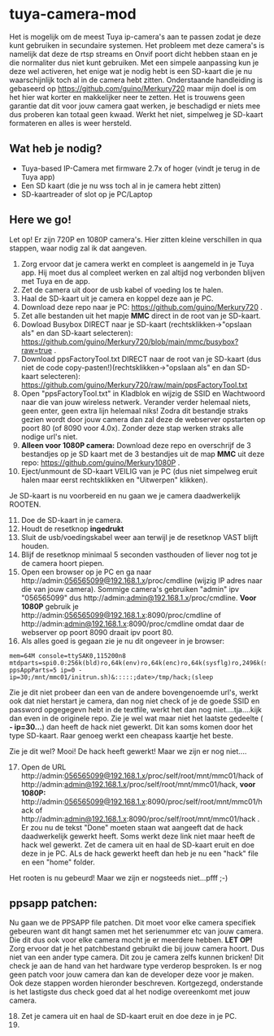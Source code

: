 # tuya-camera-mod

Het is mogelijk om de meest Tuya ip-camera's aan te passen zodat je deze kunt gebruiken in secundaire systemen.
Het probleem met deze camera's is namelijk dat deze de rtsp streams en Onvif poort dicht hebben staan en je die normaliter dus niet kunt gebruiken.
Met een simpele aanpassing kun je deze wel activeren, het enige wat je nodig hebt is een SD-kaart die je nu waarschijnlijk toch al in de camera hebt zitten.
Onderstaande handleiding is gebaseerd op https://github.com/guino/Merkury720 maar mijn doel is om het hier wat korter en makkelijker neer te zetten.
Het is trouwens geen garantie dat dit voor jouw camera gaat werken, je beschadigd er niets mee dus proberen kan totaal geen kwaad.
Werkt het niet, simpelweg je SD-kaart formateren en alles is weer hersteld.

## Wat heb je nodig?
- Tuya-based IP-Camera met firmware 2.7x of hoger (vindt je terug in de Tuya app)
- Een SD kaart (die je nu wss toch al in je camera hebt zitten)
- SD-kaartreader of slot op je PC/Laptop

## Here we go!

Let op! Er zijn 720P en 1080P camera's. Hier zitten kleine verschillen in qua stappen, waar nodig zal ik dat aangeven.

1. Zorg ervoor dat je camera werkt en compleet is aangemeld in je Tuya app. Hij moet dus al compleet werken en zal altijd nog verbonden blijven met Tuya en de app. 
2. Zet de camera uit door de usb kabel of voeding los te halen.
3. Haal de SD-kaart uit je camera en koppel deze aan je PC.
4. Download deze repo naar je PC: https://github.com/guino/Merkury720 .
5. Zet alle bestanden uit het mapje <b>MMC</b> direct in de root van je SD-kaart.
6. Dowload Busybox DIRECT naar je SD-kaart (rechtsklikken->"opslaan als" en dan SD-kaart selecteren): https://github.com/guino/Merkury720/blob/main/mmc/busybox?raw=true .
7. Download ppsFactoryTool.txt DIRECT naar de root van je SD-kaart (dus niet de code copy-pasten!)(rechtsklikken->"opslaan als" en dan SD-kaart selecteren): https://github.com/guino/Merkury720/raw/main/ppsFactoryTool.txt
8. Open "ppsFactoryTool.txt" in Kladblok en wijzig de SSID en Wachtwoord naar die van jouw wireless netwerk. Verander verder helemaal niets, geen enter, geen extra lijn helemaal niks! Zodra dit bestandje straks gezien wordt door jouw camera dan zal deze de webserver opstarten op poort 80 (of 8090 voor 4.0x). Zonder deze stap werken straks alle nodige url's niet.
9. <b>Alleen voor 1080P camera:</b> Download deze repo en overschrijf de 3 bestandjes op je SD kaart met de 3 bestandjes uit de map <b>MMC</b> uit deze repo: https://github.com/guino/Merkury1080P .
10. Eject/unmount de SD-kaart VEILIG van je PC (dus niet simpelweg eruit halen maar eerst rechtsklikken en "Uitwerpen" klikken).

Je SD-kaart is nu voorbereid en nu gaan we je camera daadwerkelijk ROOTEN.

11. Doe de SD-kaart in je camera.
12. Houdt de resetknop <b>ingedrukt</b>
13. Sluit de usb/voedingskabel weer aan terwijl je de resetknop VAST blijft houden.
14. Blijf de resetknop minimaal 5 seconden vasthouden of liever nog tot je de camera hoort piepen.
15. Open een browser op je PC en ga naar http://admin:056565099@192.168.1.x/proc/cmdline (wijzig IP adres naar die van jouw camera). Sommige camera's gebruiken "admin" ipv "056565099" dus http://admin:admin@192.168.1.x/proc/cmdline. <b>Voor 1080P</b> gebruik je http://admin:056565099@192.168.1.x:8090/proc/cmdline of http://admin:admin@192.168.1.x:8090/proc/cmdline omdat daar de webserver op poort 8090 draait ipv poort 80.
16. Als alles goed is gegaan zie je nu dit ongeveer in je browser: 
```
mem=64M console=ttySAK0,115200n8 mtdparts=spi0.0:256k(bld)ro,64k(env)ro,64k(enc)ro,64k(sysflg)ro,2496k(sys),4608k(app),640k(cfg) ppsAppParts=5 ip=0 - ip=30;/mnt/mmc01/initrun.sh)&:::::;date>/tmp/hack;(sleep
```
Zie je dit niet probeer dan een van de andere bovengenoemde url's, werkt ook dat niet herstart je camera, dan nog niet check of je de goede SSID en password opgegegevn hebt in de textfile, werkt het dan nog niet....tja....kijk dan even in de originele repo. Zie je wel wat maar niet het laatste gedeelte ( <b>- ip=30...</b>) dan heeft de hack niet gewerkt. Dit kan soms komen door het type SD-kaart. Raar genoeg werkt een cheapass kaartje het beste.

Zie je dit wel? Mooi! De hack heeft gewerkt!
Maar we zijn er nog niet....

17. Open de URL http://admin:056565099@192.168.1.x/proc/self/root/mnt/mmc01/hack of http://admin:admin@192.168.1.x/proc/self/root/mnt/mmc01/hack, <b>voor 1080P:</b> http://admin:056565099@192.168.1.x:8090/proc/self/root/mnt/mmc01/hack of http://admin:admin@192.168.1.x:8090/proc/self/root/mnt/mmc01/hack . Er zou nu de tekst "Done" moeten staan wat aangeeft dat de hack daadwerkelijk gewerkt heeft. Soms werkt deze link niet maar heeft de hack wel gewerkt. Zet de camera uit en haal de SD-kaart eruit en doe deze in je PC. ALs de hack gewerkt heeft dan heb je nu een "hack" file en een "home" folder.

Het rooten is nu gebeurd! Maar we zijn er nogsteeds niet...pfff ;-)

## ppsapp patchen:
Nu gaan we de PPSAPP file patchen. Dit moet voor elke camera specifiek gebeuren want dit hangt samen met het serienummer etc van jouw camera. Die dit dus ook voor elke camera mocht je er meerdere hebben.
<b>LET OP!</b> Zorg ervoor dat je het patchbestand gebruikt die bij jouw camera hoort. Dus niet van een ander type camera. Dit zou je camera zelfs kunnen bricken! Dit check je aan de hand van het hardware type verderop besproken. Is er nog geen patch voor jouw camera dan kan de developer deze voor je maken. Ook deze stappen worden hieronder beschreven. Kortgezegd, onderstande is het lastigste dus check goed dat al het nodige overeenkomt met jouw camera.

18. Zet je camera uit en haal de SD-kaart eruit en doe deze in je PC.
19. 


